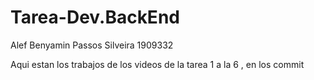 # Tarea-Dev.BackEnd
Alef Benyamin Passos Silveira 1909332

Aqui estan los trabajos de los videos de la tarea 1 a la 6 , en los commit
